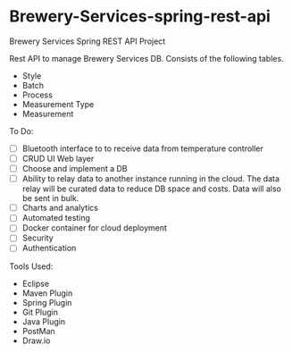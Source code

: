 # Brewery-Services-spring-rest-api
Brewery Services Spring REST API Project

Rest API to manage Brewery Services DB. 
Consists of the following tables.
- Style
- Batch
- Process
- Measurement Type
- Measurement

To Do:
- [ ] Bluetooth interface to to receive data from temperature controller
- [ ] CRUD UI Web layer
- [ ] Choose and implement a DB
- [ ] Ability to relay data to another instance running in the cloud. The data relay will be curated data to reduce DB space and costs. Data will also be sent in bulk.
- [ ] Charts and analytics
- [ ] Automated testing
- [ ] Docker container for cloud deployment
- [ ] Security
- [ ] Authentication

Tools Used:
- Eclipse
- Maven Plugin 
- Spring Plugin
- Git Plugin
- Java Plugin
- PostMan
- Draw.io